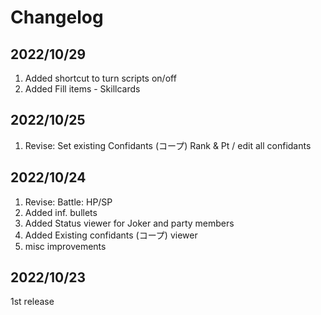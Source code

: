 # Changelog
## 2022/10/29  
1. Added shortcut to turn scripts on/off
1. Added Fill items - Skillcards

## 2022/10/25
1. Revise: Set existing Confidants (コープ) Rank & Pt / edit all confidants 

## 2022/10/24
1. Revise: Battle: HP/SP
1. Added inf. bullets
1. Added Status viewer for Joker and party members
1. Added Existing confidants (コープ) viewer
1. misc improvements  

## 2022/10/23
1st release
